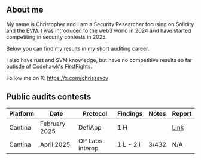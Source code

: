 ## About me
My name is Christopher and I am a Security Researcher focusing on Solidity and the EVM. I was introduced to the web3 world in 2024 and have started competiting in security contests in 2025.

Below you can find my results in my short auditing career.

I also have rust and SVM knowledge, but have no competitive results so far outisde of Codehawk's FirstFights.

Follow me on X: https://x.com/chrissavov

## Public audits contests

| Platform | Date | Protocol | Findings | Notes | Report |
| -------- | ---- |--------- | -------- | ----- | ------ |
| Cantina | February 2025 | DefiApp | 1 H | | [Link](https://cantina.xyz/portfolio/8410dfc1-a319-4bb0-be1c-bc92a25e57a9) |
| Cantina | April 2025 | OP Labs interop |1 L - 2 I | 3/432 | N/A |
